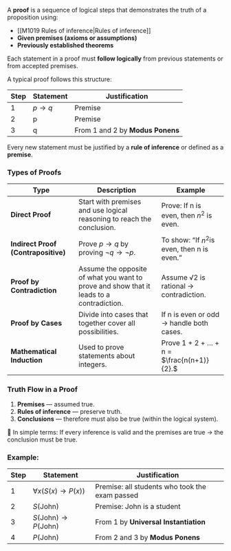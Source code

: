 
A **proof** is a sequence of logical steps that demonstrates the truth of a proposition using:
-  [[M1019 Rules of inference|Rules of inference]]
- **Given premises (axioms or assumptions)**
- **Previously established theorems**
  
Each statement in a proof must **follow logically** from previous statements or from accepted premises.

A typical proof follows this structure:

| **Step** | **Statement**     | **Justification**                |
| -------- | ----------------- | -------------------------------- |
| 1        | $p \rightarrow q$ | Premise                          |
| 2        | p                 | Premise                          |
| 3        | q                 | From 1 and 2 by **Modus Ponens** |

Every new statement must be justified by a **rule of inference** or defined as a **premise**.
###  Types of Proofs

| **Type**                            | **Description**                                                                          | **Example**                                 |
| ----------------------------------- | ---------------------------------------------------------------------------------------- | ------------------------------------------- |
| **Direct Proof**                    | Start with premises and use logical reasoning to reach the conclusion.                   | Prove: If n is even, then $n^2$ is even.    |
| **Indirect Proof (Contrapositive)** | Prove $p \rightarrow q$ by proving $\neg q \rightarrow \neg p$.                          | To show: “If $n^2$is even, then n is even.” |
| **Proof by Contradiction**          | Assume the opposite of what you want to prove and show that it leads to a contradiction. | Assume √2 is rational → contradiction.      |
| **Proof by Cases**                  | Divide into cases that together cover all possibilities.                                 | If n is even or odd → handle both cases.    |
| **Mathematical Induction**          | Used to prove statements about integers.                                                 | Prove 1 + 2 + … + n = $\frac{n(n+1)}{2}.$   |

### Truth Flow in a Proof

1. **Premises** — assumed true.
2. **Rules of inference** — preserve truth.
3. **Conclusions** — therefore must also be true (within the logical system).

🧠 In simple terms:
If every inference is valid and the premises are true → the conclusion must be true.

###  Example: 

| **Step** | **Statement**                               | **Justification**                              |
| -------- | ------------------------------------------- | ---------------------------------------------- |
| 1        | $\forall x (S(x) \rightarrow P(x))$         | Premise: all students who took the exam passed |
| 2        | $S(\text{John})$                            | Premise: John is a student                     |
| 3        | $S(\text{John}) \rightarrow P(\text{John})$ | From 1 by **Universal Instantiation**          |
| 4        | $P(\text{John})$                            | From 2 and 3 by **Modus Ponens**               |

